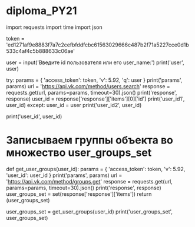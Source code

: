 # diploma_PY21

import requests
import time
import json

token = 'ed1271af9e8883f7a7c2cefbfddfcbc61563029666c487b2f71a5227cce0d1b533c4af4c5b888633c06ae'

user = input('Введите id пользователя или его user_name:')
print('user', user)

try:
    params = {
        'access_token': token,
        'v': 5.92,
        'q': user
    }
    print('params', params)
    url = 'https://api.vk.com/method/users.search'
    response = requests.get(url, params=params, timeout=30).json()
    print('response', response)
    user_id = response['response']['items'][0]['id']
    print('user_id1', user_id)
except:
    user_id = user
    print('user_id2', user_id)

print('user_id', user_id)


# Записываем группы объекта во множество user_groups_set

def get_user_groups(user_id):
    params = {
        'access_token': token,
        'v': 5.92,
        'user_id': user_id
    }
    print('params', params)
    url = 'https://api.vk.com/method/groups.get'
    response = requests.get(url, params=params, timeout=30).json()
    print('response', response)
    user_groups_set = set(response['response']['items'])
    return (user_groups_set)

user_groups_set = get_user_groups(user_id)
print('user_groups_set', user_groups_set)

